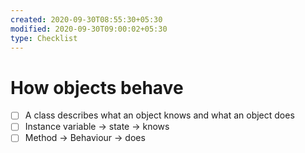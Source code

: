 ```yaml
---
created: 2020-09-30T08:55:30+05:30
modified: 2020-09-30T09:00:02+05:30
type: Checklist
---
```


# How objects behave

- [ ] A class describes what an object knows and what an object does
- [ ] Instance variable -> state -> knows
- [ ] Method -> Behaviour -> does